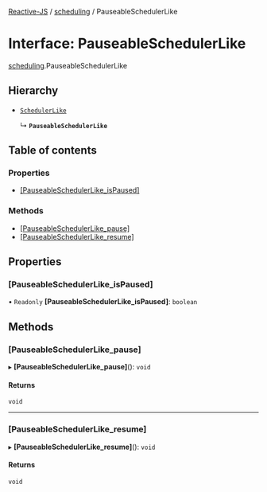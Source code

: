 [Reactive-JS](../README.md) / [scheduling](../modules/scheduling.md) / PauseableSchedulerLike

# Interface: PauseableSchedulerLike

[scheduling](../modules/scheduling.md).PauseableSchedulerLike

## Hierarchy

- [`SchedulerLike`](scheduling.SchedulerLike.md)

  ↳ **`PauseableSchedulerLike`**

## Table of contents

### Properties

- [[PauseableSchedulerLike\_isPaused]](scheduling.PauseableSchedulerLike.md#[pauseableschedulerlike_ispaused])

### Methods

- [[PauseableSchedulerLike\_pause]](scheduling.PauseableSchedulerLike.md#[pauseableschedulerlike_pause])
- [[PauseableSchedulerLike\_resume]](scheduling.PauseableSchedulerLike.md#[pauseableschedulerlike_resume])

## Properties

### [PauseableSchedulerLike\_isPaused]

• `Readonly` **[PauseableSchedulerLike\_isPaused]**: `boolean`

## Methods

### [PauseableSchedulerLike\_pause]

▸ **[PauseableSchedulerLike_pause]**(): `void`

#### Returns

`void`

___

### [PauseableSchedulerLike\_resume]

▸ **[PauseableSchedulerLike_resume]**(): `void`

#### Returns

`void`
